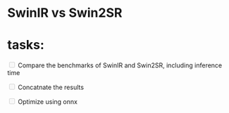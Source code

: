 # SwinIR vs Swin2SR


# tasks:
<input type="checkbox" disabled /> Compare the benchmarks of SwinIR and Swin2SR, including inference time

<input type="checkbox" disabled /> Concatnate the results

<input type="checkbox" disabled /> Optimize using onnx
